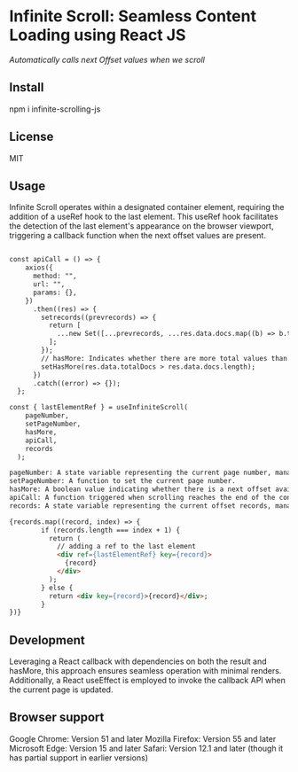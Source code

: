 # Infinite Scroll: Seamless Content Loading using React JS

_Automatically calls next Offset values when we scroll_

## Install
npm i infinite-scrolling-js


## License

MIT

## Usage

Infinite Scroll operates within a designated container element, requiring the addition of a useRef hook to the last element. This useRef hook facilitates the detection of the last element's appearance on the browser viewport, triggering a callback function when the next offset values are present.

``` HTML

const apiCall = () => {
    axios({
      method: "",
      url: "",
      params: {},
    })
      .then((res) => {
        setrecords((prevrecords) => {
          return [
            ...new Set([...prevrecords, ...res.data.docs.map((b) => b.title)]),
          ];
        });
        // hasMore: Indicates whether there are more total values than the current offset records. If this is set to false, even when reaching the last element,             the callbackAPI will not be triggered.
        setHasMore(res.data.totalDocs > res.data.docs.length);
      })
      .catch((error) => {});
  };

const { lastElementRef } = useInfiniteScroll(
    pageNumber,
    setPageNumber,
    hasMore,
    apiCall,
    records 
  );

pageNumber: A state variable representing the current page number, managed by useState.
setPageNumber: A function to set the current page number.
hasMore: A boolean value indicating whether there is a next offset available.
apiCall: A function triggered when scrolling reaches the end of the content.
records: A state variable representing the current offset records, managed by useState

{records.map((record, index) => {
        if (records.length === index + 1) {
          return (
            // adding a ref to the last element
            <div ref={lastElementRef} key={record}>  
              {record}
            </div>
          );
        } else {
          return <div key={record}>{record}</div>;
        }
})}

```

## Development

Leveraging a React callback with dependencies on both the result and hasMore, this approach ensures seamless operation with minimal renders. Additionally, a React useEffect is employed to invoke the callback API when the current page is updated.


## Browser support
Google Chrome: Version 51 and later
Mozilla Firefox: Version 55 and later
Microsoft Edge: Version 15 and later
Safari: Version 12.1 and later (though it has partial support in earlier versions)
